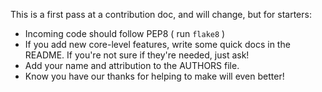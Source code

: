 This is a first pass at a contribution doc, and will change, but for starters:

- Incoming code should follow PEP8 ( run `flake8` )
- If you add new core-level features, write some quick docs in the README.  If you're not sure if they're needed, just ask!
- Add your name and attribution to the AUTHORS file.
- Know you have our thanks for helping to make will even better!
